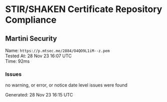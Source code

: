 # STIR/SHAKEN Certificate Repository Compliance

## Martini Security

Name: `https://p.mtsec.me/2884/O4QO9L1iM--z.pem`\
Tested At: 28 Nov 23 16:07 UTC\
Time: 92ms

### Issues

no warning, or error, or notice date level issues were found

Generated: 28 Nov 23 16:15 UTC